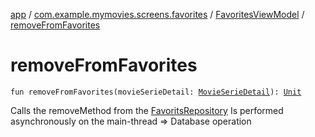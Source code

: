 [app](../../index.md) / [com.example.mymovies.screens.favorites](../index.md) / [FavoritesViewModel](index.md) / [removeFromFavorites](./remove-from-favorites.md)

# removeFromFavorites

`fun removeFromFavorites(movieSerieDetail: `[`MovieSerieDetail`](../../com.example.mymovies.models/-movie-serie-detail/index.md)`): `[`Unit`](https://kotlinlang.org/api/latest/jvm/stdlib/kotlin/-unit/index.html)

Calls the removeMethod from the [FavoritsRepository](../../com.example.mymovies.repository/-favorits-repository/index.md)
Is performed asynchronously on the main-thread =&gt; Database operation

